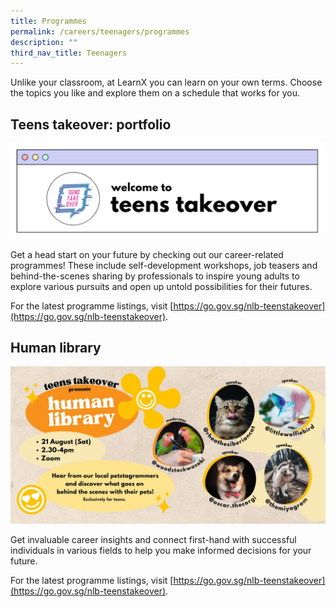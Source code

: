 ```yaml
---
title: Programmes
permalink: /careers/teenagers/programmes
description: ""
third_nav_title: Teenagers
---
```

Unlike your classroom, at LearnX you can learn on your own terms. Choose the topics you like and explore them on a schedule that works for you.

## **Teens takeover: portfolio**

![Teens Takeover](/images/careers-teens-takeover-header-1.jpg)

Get a head start on your future by checking out our career-related programmes! These include self-development workshops, job teasers and behind-the-scenes sharing by professionals to inspire young adults to explore various pursuits and open up untold possibilities for their futures.

For the latest programme listings, visit [https://go.gov.sg/nlb-teenstakeover](https://go.gov.sg/nlb-teenstakeover).

## **Human library**

![Teens Human library](/images/careers-teens-human-library-1.jpg)

Get invaluable career insights and connect first-hand with successful individuals in various fields to help you make informed decisions for your future.

For the latest programme listings, visit [https://go.gov.sg/nlb-teenstakeover](https://go.gov.sg/nlb-teenstakeover).